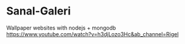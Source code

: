 # Sanal-Galeri
 Wallpaper websites with nodejs + mongodb
https://www.youtube.com/watch?v=h3djLozo3Hc&ab_channel=Rigel
